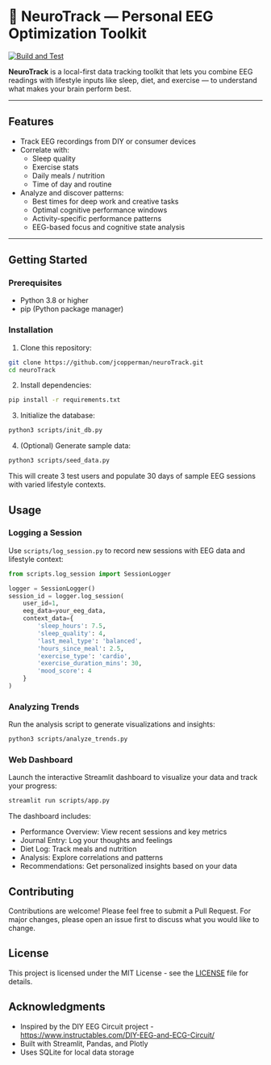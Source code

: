 # 🧠 NeuroTrack — Personal EEG Optimization Toolkit

[![Build and Test](https://github.com/jcopperman/neuroTrack/actions/workflows/build.yml/badge.svg)](https://github.com/jcopperman/neuroTrack/actions/workflows/build.yml)

**NeuroTrack** is a local-first data tracking toolkit that lets you combine EEG readings with lifestyle inputs like sleep, diet, and exercise — to understand what makes your brain perform best.

---

## Features

- Track EEG recordings from DIY or consumer devices
- Correlate with:
  - Sleep quality
  - Exercise stats
  - Daily meals / nutrition
  - Time of day and routine
- Analyze and discover patterns:
  - Best times for deep work and creative tasks
  - Optimal cognitive performance windows
  - Activity-specific performance patterns
  - EEG-based focus and cognitive state analysis

---

## Getting Started

### Prerequisites
- Python 3.8 or higher
- pip (Python package manager)

### Installation
1. Clone this repository:
```bash
git clone https://github.com/jcopperman/neuroTrack.git
cd neuroTrack
```

2. Install dependencies:
```bash
pip install -r requirements.txt
```

3. Initialize the database:
```bash
python3 scripts/init_db.py
```

4. (Optional) Generate sample data:
```bash
python3 scripts/seed_data.py
```
This will create 3 test users and populate 30 days of sample EEG sessions with varied lifestyle contexts.

## Usage

### Logging a Session
Use `scripts/log_session.py` to record new sessions with EEG data and lifestyle context:

```python
from scripts.log_session import SessionLogger

logger = SessionLogger()
session_id = logger.log_session(
    user_id=1,
    eeg_data=your_eeg_data,
    context_data={
        'sleep_hours': 7.5,
        'sleep_quality': 4,
        'last_meal_type': 'balanced',
        'hours_since_meal': 2.5,
        'exercise_type': 'cardio',
        'exercise_duration_mins': 30,
        'mood_score': 4
    }
)
```

### Analyzing Trends
Run the analysis script to generate visualizations and insights:

```bash
python3 scripts/analyze_trends.py
```

### Web Dashboard
Launch the interactive Streamlit dashboard to visualize your data and track your progress:

```bash
streamlit run scripts/app.py
```

The dashboard includes:
- Performance Overview: View recent sessions and key metrics
- Journal Entry: Log your thoughts and feelings
- Diet Log: Track meals and nutrition
- Analysis: Explore correlations and patterns
- Recommendations: Get personalized insights based on your data

## Contributing

Contributions are welcome! Please feel free to submit a Pull Request. For major changes, please open an issue first to discuss what you would like to change.

## License

This project is licensed under the MIT License - see the [LICENSE](LICENSE) file for details.

## Acknowledgments

- Inspired by the DIY EEG Circuit project - https://www.instructables.com/DIY-EEG-and-ECG-Circuit/ 
- Built with Streamlit, Pandas, and Plotly
- Uses SQLite for local data storage

